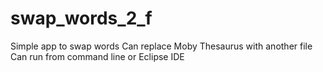 # swap_words_2_f
Simple app to swap words
Can replace Moby Thesaurus with another file
Can run from command line or Eclipse IDE
